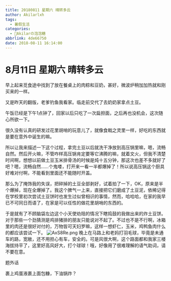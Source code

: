 ```yaml
---
title: 20180811 星期六 晴转多云
author: Akilarlxh
tags:
  - 暑假生活
categories:
  - 🍬Akilarの泡泡糖
abbrlink: 4de66750
date: 2018-08-11 16:14:00
---
```

# 8月11日 星期六 晴转多云

早上起来觅食途中找到了放在餐桌上的肉粽和豆奶，甚好，微波炉稍加加热就和刚买来的一样。

又是昨天的翻版，老爹钓鱼我看家。临走前交代了去奶奶家拿点土豆。

午饭已经是下午1点钟了，回家以后只吃了一次扁担面，之后再也没机会，这次随心所欲一下。

很久没有认真的研发过花里胡哨的玩意儿了，就像食戟之灵里一样，好吃的东西就是要在意外中诞生的嘛。

所以让我来描述一下这个过程，拿完土豆以后就洗干净放到高压锅里嘛，嗯，流畅自然。然后开火嘛，不管咋样高压锅肯定要等它沸腾的嘛，就着文火，但我不清楚时间啊，想想以前做土豆玉米排骨汤的时候是炖十五分钟，那这次也差不多就好了吧？嗯，流畅自然……个鬼喽，打开来一看一半都爆掉了！所以说高压锅这个厨具好难对付啊，不能看到里面还不能随时开盖。

那么为了掩饰我的失误，把碎掉的土豆全部剥好，试着拍了一下，OK，原来是半个爆掉，现在全爆掉了。我这个脾气一上来，直接把它们磨成了土豆泥，依稀记得在学校里初次尝试土豆饼时也发生过似曾相识的事情，然而，哈哈哈，在家的我早已不可同日而语了，在家是可以任性的做花里胡哨的东西的。

于是就有了不顾脑袋左边这个小天使劝阻的情况下瞎捣鼓的我做出来的炸土豆饼。对于那些一个劲猜测是鸡排猪排的朋友只能说对不起了。不过也不是不行啊，冰箱里的肉还是很好对付的，万物皆可天妇罗嘛，这样一想虾仁，玉米，鸡鸭鱼肉什么的都应该尝试一下。
![AxS8Re.png](https://s2.ax1x.com/2019/04/16/AxS8Re.png)
晚上在马路上和老妈打羽毛球，毕竟是未通车的路，宽敞，还不用担心有车，安全的。可是风很大啊，这个路面都和我家三楼海拔持平了，这里好高风好大，打个球球！哦，好像用了很难理解的语气助词，请不要在意。

题外话

裹上鸡蛋液裹上面包糠，下油锅炸？